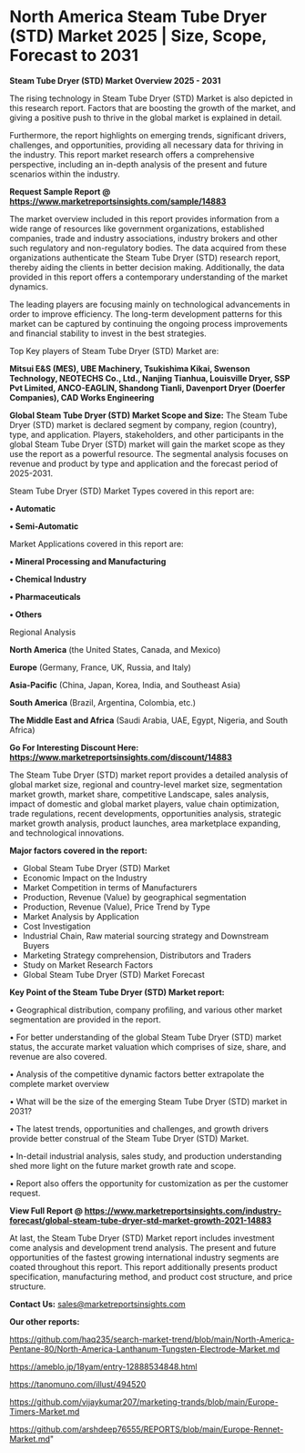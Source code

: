 # North America Steam Tube Dryer (STD) Market 2025 | Size, Scope, Forecast to 2031

<Strong> Steam Tube Dryer (STD) Market Overview 2025 - 2031</strong>

The rising technology in Steam Tube Dryer (STD) Market is also depicted in this research report. Factors that are boosting the growth of the market, and giving a positive push to thrive in the global market is explained in detail.

Furthermore, the report highlights on emerging trends, significant drivers, challenges, and opportunities, providing all necessary data for thriving in the industry. This report market research offers a comprehensive perspective, including an in-depth analysis of the present and future scenarios within the industry.

<strong>Request Sample Report @ <a href=https://www.marketreportsinsights.com/sample/14883>https://www.marketreportsinsights.com/sample/14883</a></strong>

The market overview included in this report provides information from a wide range of resources like government organizations, established companies, trade and industry associations, industry brokers and other such regulatory and non-regulatory bodies. The data acquired from these organizations authenticate the Steam Tube Dryer (STD) research report, thereby aiding the clients in better decision making. Additionally, the data provided in this report offers a contemporary understanding of the market dynamics.

The leading players are focusing mainly on technological advancements in order to improve efficiency. The long-term development patterns for this market can be captured by continuing the ongoing process improvements and financial stability to invest in the best strategies.

Top Key players of Steam Tube Dryer (STD) Market are:

<strong>Mitsui E&S (MES), UBE Machinery, Tsukishima Kikai, Swenson Technology, NEOTECHS Co., Ltd., Nanjing Tianhua, Louisville Dryer, SSP Pvt Limited, ANCO-EAGLIN, Shandong Tianli, Davenport Dryer (Doerfer Companies), CAD Works Engineering</strong>

<strong><b>Global Steam Tube Dryer (STD) Market Scope and Size:</b></strong>
The Steam Tube Dryer (STD) market is declared segment by company, region (country), type, and application. Players, stakeholders, and other participants in the global Steam Tube Dryer (STD) market will gain the market scope as they use the report as a powerful resource. The segmental analysis focuses on revenue and product by type and application and the forecast period of 2025-2031.

Steam Tube Dryer (STD) Market Types covered in this report are:

<strong>• Automatic

• Semi-Automatic</strong>

Market Applications covered in this report are:

<strong>• Mineral Processing and Manufacturing

• Chemical Industry

• Pharmaceuticals

• Others</strong> 

Regional Analysis

<strong>North America</strong> (the United States, Canada, and Mexico)

<strong>Europe</strong> (Germany, France, UK, Russia, and Italy)

<strong>Asia-Pacific</strong> (China, Japan, Korea, India, and Southeast Asia)

<strong>South America</strong> (Brazil, Argentina, Colombia, etc.)

<strong>The Middle East and Africa</strong> (Saudi Arabia, UAE, Egypt, Nigeria, and South Africa)

<strong>Go For Interesting Discount Here: <a href=https://www.marketreportsinsights.com/discount/14883>https://www.marketreportsinsights.com/discount/14883</a></strong>

The Steam Tube Dryer (STD) market report provides a detailed analysis of global market size, regional and country-level market size, segmentation market growth, market share, competitive Landscape, sales analysis, impact of domestic and global market players, value chain optimization, trade regulations, recent developments, opportunities analysis, strategic market growth analysis, product launches, area marketplace expanding, and technological innovations.

<strong><b>Major factors covered in the report:</b></strong>
<ul>
  <li>Global Steam Tube Dryer (STD) Market </li>
  <li>Economic Impact on the Industry</li>
  <li>Market Competition in terms of Manufacturers</li>
  <li>Production, Revenue (Value) by geographical segmentation</li>
  <li>Production, Revenue (Value), Price Trend by Type</li>
  <li>Market Analysis by Application</li>
  <li>Cost Investigation</li>
  <li>Industrial Chain, Raw material sourcing strategy and Downstream Buyers</li>
  <li>Marketing Strategy comprehension, Distributors and Traders</li>
  <li>Study on Market Research Factors</li>
  <li>Global Steam Tube Dryer (STD) Market Forecast</li>
</ul>

<strong><b>Key Point of the Steam Tube Dryer (STD) Market report:</b></strong>

• Geographical distribution, company profiling, and various other market segmentation are provided in the report.

• For better understanding of the global Steam Tube Dryer (STD) market status, the accurate market valuation which comprises of size, share, and revenue are also covered.

• Analysis of the competitive dynamic factors better extrapolate the complete market overview

• What will be the size of the emerging Steam Tube Dryer (STD) market in 2031?

• The latest trends, opportunities and challenges, and growth drivers provide better construal of the Steam Tube Dryer (STD) Market.

• In-detail industrial analysis, sales study, and production understanding shed more light on the future market growth rate and scope.

• Report also offers the opportunity for customization as per the customer request.

<strong><b>View Full Report @ <a href=https://www.marketreportsinsights.com/industry-forecast/global-steam-tube-dryer-std-market-growth-2021-14883>https://www.marketreportsinsights.com/industry-forecast/global-steam-tube-dryer-std-market-growth-2021-14883</a></b></strong>


At last, the Steam Tube Dryer (STD) Market report includes investment come analysis and development trend analysis. The present and future opportunities of the fastest growing international industry segments are coated throughout this report. This report additionally presents product specification, manufacturing method, and product cost structure, and price structure.

<strong>Contact Us:</strong>
sales@marketreportsinsights.com

<strong>Our other reports:</strong>

<a href=https://github.com/haq235/search-market-trend/blob/main/North-America-Pentane-80/North-America-Lanthanum-Tungsten-Electrode-Market.md>https://github.com/haq235/search-market-trend/blob/main/North-America-Pentane-80/North-America-Lanthanum-Tungsten-Electrode-Market.md</a>

<a href=https://ameblo.jp/18yam/entry-12888534848.html>https://ameblo.jp/18yam/entry-12888534848.html</a>

<a href=https://tanomuno.com/illust/494520>https://tanomuno.com/illust/494520</a>

<a href=https://github.com/vijaykumar207/marketing-trands/blob/main/Europe-Timers-Market.md>https://github.com/vijaykumar207/marketing-trands/blob/main/Europe-Timers-Market.md</a>

<a href=https://github.com/arshdeep76555/REPORTS/blob/main/Europe-Rennet-Market.md>https://github.com/arshdeep76555/REPORTS/blob/main/Europe-Rennet-Market.md</a>"

